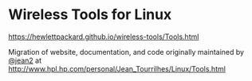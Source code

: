 # Wireless Tools for Linux

https://hewlettpackard.github.io/wireless-tools/Tools.html

Migration of website, documentation, and code originally maintained by [@jean2](https://github.com/jean2) at http://www.hpl.hp.com/personal/Jean_Tourrilhes/Linux/Tools.html
